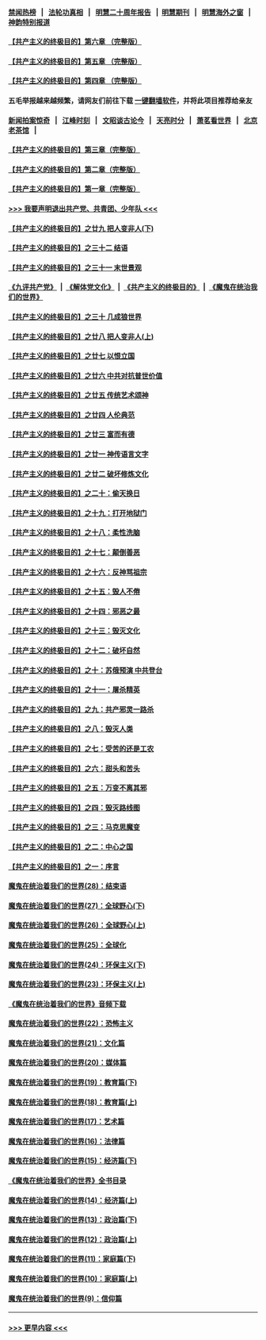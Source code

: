 #### [禁闻热榜](热点新闻.md?=0)  &nbsp;&nbsp;|&nbsp;&nbsp; [法轮功真相](https://github.com/gfw-breaker/truth/blob/master/README.md?=0) &nbsp;&nbsp;|&nbsp;&nbsp; [明慧二十周年报告](https://github.com/gfw-breaker/mh-reports/blob/master/README.md?=0) &nbsp;&nbsp;|&nbsp;&nbsp;[明慧期刊](https://github.com/gfw-breaker/mh-qikan) &nbsp;&nbsp;|&nbsp;&nbsp; [明慧海外之窗](https://github.com/gfw-breaker/mh-news/blob/master/README.md?=0) &nbsp;&nbsp;|&nbsp;&nbsp; [神韵特别报道](https://github.com/gfw-breaker/mh-news/blob/master/shenyun.md?=0)
#### [【共产主义的终极目的】第六章 （完整版）](../pages/nsc422/n11428913.md?t=02252231) 
#### [【共产主义的终极目的】第五章 （完整版）](../pages/nsc422/n11428912.md?t=02252231) 
#### [【共产主义的终极目的】第四章 （完整版）](../pages/nsc422/n11428907.md?t=02252231) 
#### 五毛举报越来越频繁，请网友们前往下载 [一键翻墙软件](https://github.com/gfw-breaker/ssr-accounts)，并将此项目推荐给亲友
#### [新闻拍案惊奇](https://github.com/gfw-breaker/banned-news/blob/master/pages/link4.md) &nbsp;&nbsp;|&nbsp;&nbsp; [江峰时刻](https://github.com/gfw-breaker/banned-news/blob/master/pages/link4.md) &nbsp;&nbsp;|&nbsp;&nbsp; [文昭谈古论今](https://github.com/gfw-breaker/banned-news/blob/master/pages/link4.md) &nbsp;&nbsp;|&nbsp;&nbsp; [天亮时分](https://github.com/gfw-breaker/banned-news/blob/master/pages/link4.md) &nbsp;&nbsp;|&nbsp;&nbsp; [萧茗看世界](https://github.com/gfw-breaker/banned-news/blob/master/pages/link4.md) &nbsp;&nbsp;|&nbsp;&nbsp; [北京老茶馆](https://github.com/gfw-breaker/banned-news/blob/master/pages/link4.md) &nbsp;&nbsp;|&nbsp;&nbsp; 
#### [【共产主义的终极目的】第三章（完整版）](../pages/nsc422/n11428848.md?t=02252231) 
#### [【共产主义的终极目的】第二章（完整版）](../pages/nsc422/n11428831.md?t=02252231) 
#### [【共产主义的终极目的】第一章（完整版）](../pages/nsc422/n11417651.md?t=02252231) 
#### [>>> 我要声明退出共产党、共青团、少年队 <<<](https://github.com/begood0513/goodnews/blob/master/quit/letter.md) 
#### [【共产主义的终极目的】之廿九 把人变非人(下)](../pages/nsc422/n11344140.md?t=02252231) 
#### [【共产主义的终极目的】之三十二 结语](../pages/nsc422/n11360535.md?t=02252231) 
#### [【共产主义的终极目的】之三十一 末世景观](../pages/nsc422/n11351129.md?t=02252231) 
#### [《九评共产党》](https://github.com/begood0513/9ping.md/blob/master/README.md) &nbsp;|&nbsp; [《解体党文化》](../../../../jtdwh.md/blob/master/README.md)  &nbsp;|&nbsp; [《共产主义的终极目的》](../../../../gczydzjmd.md/blob/master/README.md) &nbsp;|&nbsp; [《魔鬼在统治我们的世界》](../../../../mgztzwmdsj.md/blob/master/README.md) 
#### [【共产主义的终极目的】之三十 几成狼世界](../pages/nsc422/n11348280.md?t=02252231) 
#### [【共产主义的终极目的】之廿八 把人变非人(上)](../pages/nsc422/n11340492.md?t=02252231) 
#### [【共产主义的终极目的】之廿七 以恨立国](../pages/nsc422/n11336944.md?t=02252231) 
#### [【共产主义的终极目的】之廿六 中共对抗普世价值](../pages/nsc422/n11324785.md?t=02252231) 
#### [【共产主义的终极目的】之廿五 传统艺术颂神](../pages/nsc422/n11296396.md?t=02252231) 
#### [【共产主义的终极目的】之廿四 人伦典范](../pages/nsc422/n11296397.md?t=02252231) 
#### [【共产主义的终极目的】之廿三 富而有德](../pages/nsc422/n11283598.md?t=02252231) 
#### [【共产主义的终极目的】之廿一 神传语言文字](../pages/nsc422/n11263265.md?t=02252231) 
#### [【共产主义的终极目的】之廿二 破坏修炼文化](../pages/nsc422/n11245728.md?t=02252231) 
#### [【共产主义的终极目的】之二十：偷天换日](../pages/nsc422/n11238846.md?t=02252231) 
#### [【共产主义的终极目的】之十九：打开地狱门](../pages/nsc422/n11206376.md?t=02252231) 
#### [【共产主义的终极目的】之十八：柔性洗脑](../pages/nsc422/n11199994.md?t=02252231) 
#### [【共产主义的终极目的】之十七：颠倒善恶](../pages/nsc422/n11179782.md?t=02252231) 
#### [【共产主义的终极目的】之十六：反神骂祖宗](../pages/nsc422/n11166798.md?t=02252231) 
#### [【共产主义的终极目的】之十五：毁人不倦](../pages/nsc422/n11166792.md?t=02252231) 
#### [【共产主义的终极目的】之十四：邪恶之最](../pages/nsc422/n11150249.md?t=02252231) 
#### [【共产主义的终极目的】之十三：毁灭文化](../pages/nsc422/n11135227.md?t=02252231) 
#### [【共产主义的终极目的】之十二：破坏自然](../pages/nsc422/n11135214.md?t=02252231) 
#### [【共产主义的终极目的】之十：苏俄预演 中共登台](../pages/nsc422/n11118424.md?t=02252231) 
#### [【共产主义的终极目的】之十一：屠杀精英](../pages/nsc422/n11118442.md?t=02252231) 
#### [【共产主义的终极目的】之九：共产邪灵一路杀](../pages/nsc422/n11114139.md?t=02252231) 
#### [【共产主义的终极目的】之八：毁灭人类](../pages/nsc422/n11108503.md?t=02252231) 
#### [【共产主义的终极目的】之七：受苦的还是工农](../pages/nsc422/n11101809.md?t=02252231) 
#### [【共产主义的终极目的】之六：甜头和苦头](../pages/nsc422/n11096971.md?t=02252231) 
#### [【共产主义的终极目的】之五：万变不离其邪](../pages/nsc422/n11091285.md?t=02252231) 
#### [【共产主义的终极目的】之四：毁灭路线图](../pages/nsc422/n11086284.md?t=02252231) 
#### [【共产主义的终极目的】之三：马克思魔变](../pages/nsc422/n11061941.md?t=02252231) 
#### [【共产主义的终极目的】之二：中心之国](../pages/nsc422/n11047728.md?t=02252231) 
#### [【共产主义的终极目的】之一：序言](../pages/nsc422/n11086077.md?t=02252231) 
#### [魔鬼在统治着我们的世界(28)：结束语](../pages/nsc422/n10936246.md?t=02252231) 
#### [魔鬼在统治着我们的世界(27)：全球野心(下)](../pages/nsc422/n10928319.md?t=02252231) 
#### [魔鬼在统治着我们的世界(26)：全球野心(上)](../pages/nsc422/n10900318.md?t=02252231) 
#### [魔鬼在统治着我们的世界(25)：全球化](../pages/nsc422/n10788205.md?t=02252231) 
#### [魔鬼在统治着我们的世界(24)：环保主义(下)](../pages/nsc422/n10695307.md?t=02252231) 
#### [魔鬼在统治着我们的世界(23)：环保主义(上)](../pages/nsc422/n10688613.md?t=02252231) 
#### [《魔鬼在统治着我们的世界》音频下载](../pages/nsc422/n10635553.md?t=02252231) 
#### [魔鬼在统治着我们的世界(22)：恐怖主义](../pages/nsc422/n10614727.md?t=02252231) 
#### [魔鬼在统治着我们的世界(21)：文化篇](../pages/nsc422/n10597706.md?t=02252231) 
#### [魔鬼在统治着我们的世界(20)：媒体篇](../pages/nsc422/n10586579.md?t=02252231) 
#### [魔鬼在统治着我们的世界(19)：教育篇(下)](../pages/nsc422/n10564808.md?t=02252231) 
#### [魔鬼在统治着我们的世界(18)：教育篇(上)](../pages/nsc422/n10526970.md?t=02252231) 
#### [魔鬼在统治着我们的世界(17)：艺术篇](../pages/nsc422/n10499093.md?t=02252231) 
#### [魔鬼在统治着我们的世界(16)：法律篇](../pages/nsc422/n10485969.md?t=02252231) 
#### [魔鬼在统治着我们的世界(15)：经济篇(下)](../pages/nsc422/n10469975.md?t=02252231) 
#### [《魔鬼在统治着我们的世界》全书目录](../pages/nsc422/n10464261.md?t=02252231) 
#### [魔鬼在统治着我们的世界(14)：经济篇(上)](../pages/nsc422/n10457370.md?t=02252231) 
#### [魔鬼在统治着我们的世界(13)：政治篇(下)](../pages/nsc422/n10448270.md?t=02252231) 
#### [魔鬼在统治着我们的世界(12)：政治篇(上)](../pages/nsc422/n10444576.md?t=02252231) 
#### [魔鬼在统治着我们的世界(11)：家庭篇(下)](../pages/nsc422/n10440961.md?t=02252231) 
#### [魔鬼在统治着我们的世界(10)：家庭篇(上)](../pages/nsc422/n10435448.md?t=02252231) 
#### [魔鬼在统治着我们的世界(9)：信仰篇](../pages/nsc422/n10432159.md?t=02252231) 

----
#### [ >>> 更早内容 <<< ](../indexes/nsc422-earlier.md)
